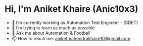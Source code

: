 # Hi, I'm Aniket Khaire (Anic10x3) 

- 🔭 I’m currently working as Automation Test Engineer - (SDET)
- 🌱 I’m trying to learn as much as possible.
- 💬 Ask me about Automation & Football
- 📫 How to reach me: aniketmahendrakhaire10@gmail.com
<!--
**Anic10x3/Anic10x3** is a ✨ _special_ ✨ repository because its `README.md` (this file) appears on your GitHub profile.

Here are some ideas to get you started:

- 🔭 I’m currently working as Automation Test Engineer - (SDET)
- 🌱 I’m currently learning Cypress
- 💬 Ask me about Automation & Football
- 📫 How to reach me: aniketmahendrakhaire10@gmail.com
-->
